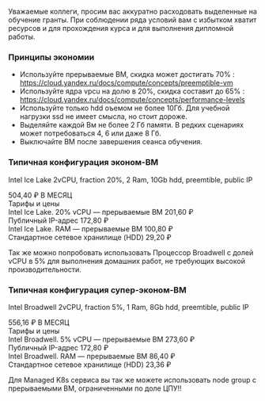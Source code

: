Уважаемые коллеги, просим вас аккуратно расходовать выделенные на обучение гранты. При соблюдении ряда условий вам с избытком хватит ресурсов и для прохождения курса и для выполнения дипломной работы.

### Принципы экономии

- Используйте прерываемые ВМ,  скидка может достигать 70% : https://cloud.yandex.ru/docs/compute/concepts/preemptible-vm
- Используйте ядра vpcu на долю в 20%, скидка составит до 65% : https://cloud.yandex.ru/docs/compute/concepts/performance-levels
- Используйте только hdd оъемом не более 10Гб. Для учебной нагрузки ssd не имеет смысла, но стоит дороже.
- Выделяйте каждой Вм не более 2 Гб памяти. В редких сценариях может потребоваться 4, 6 или даже 8 Гб.
- Выключайте ВМ после завершения сеанса обучения.

### Типичная конфигурация эконом-ВМ
Intel Ice Lake 2vCPU, fraction 20%, 2 Ram, 10Gb hdd, preemtible, public IP

504,40 ₽ В МЕСЯЦ  
Тарифы и цены  
Intel Ice Lake. 20% vCPU — прерываемые ВМ 201,60 ₽  
Публичный IP-адрес 172,80 ₽  
Intel Ice Lake. RAM — прерываемые ВМ 100,80 ₽  
Стандартное сетевое хранилище (HDD) 29,20 ₽  

  
Так же можно попробовать использовать Процессор Broadwell с долей vCPU в 5% для выполнения домашних работ, не требующих высокой производительности. 

### Типичная конфигурация супер-эконом-ВМ
Intel Broadwell 2vCPU, fraction 5%, 1 Ram, 8Gb hdd, preemtible, public IP

556,16 ₽ В МЕСЯЦ  
Тарифы и цены  
Intel Broadwell. 5% vCPU — прерываемые ВМ 273,60 ₽  
Публичный IP-адрес 172,80 ₽  
Intel Broadwell. RAM — прерываемые ВМ 86,40 ₽  
Стандартное сетевое хранилище (HDD) 23,36 ₽  


Для Managed K8s сервиса вы так же можете использовать node group с прерываемыми ВМ, ограниченными по доле ЦПУ!!
